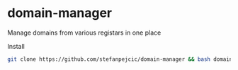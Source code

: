 # domain-manager
Manage domains from various registars in one place



Install

```bash
git clone https://github.com/stefanpejcic/domain-manager && bash domain-manager/INSTALL.sh
```
